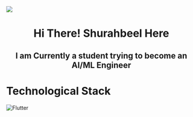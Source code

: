 <img src = "https://github.com/justuravgcoder/PowerBI-Dashboard/assets/108054504/09871569-eb0e-4cfb-8eca-a12e00743c85">
<center><h1>Hi There! Shurahbeel Here </h1></center>
<center><h2>I am Currently a student trying to become an AI/ML Engineer</h2></center>

<h1>Technological Stack</h1>
<img src = "https://img.shields.io/badge/Flutter-%2302569B.svg?style=for-the-badge&logo=Flutter&logoColor=white" alt = "Flutter">
<!---
justuravgcoder/justuravgcoder is a ✨ special ✨ repository because its `README.md` (this file) appears on your GitHub profile.
You can click the Preview link to take a look at your changes.
--->
